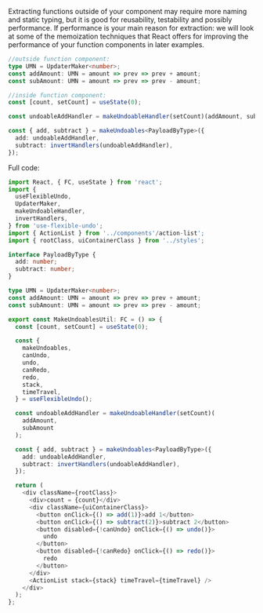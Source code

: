 Extracting functions outside of your component may require more naming and static typing, but it is good for reusability, testability and possibly performance. If performance is your main reason for extraction: we will look at some of the memoization techniques that React offers for improving the performance of your function components in later examples.

```typescript
//outside function component:
type UMN = UpdaterMaker<number>;
const addAmount: UMN = amount => prev => prev + amount;
const subAmount: UMN = amount => prev => prev - amount;

//inside function component:
const [count, setCount] = useState(0);

const undoableAddHandler = makeUndoableHandler(setCount)(addAmount, subAmount);

const { add, subtract } = makeUndoables<PayloadByType>({
  add: undoableAddHandler,
  subtract: invertHandlers(undoableAddHandler),
});
```

Full code:

```typescript
import React, { FC, useState } from 'react';
import {
  useFlexibleUndo,
  UpdaterMaker,
  makeUndoableHandler,
  invertHandlers,
} from 'use-flexible-undo';
import { ActionList } from '../components'/action-list';
import { rootClass, uiContainerClass } from '../styles';

interface PayloadByType {
  add: number;
  subtract: number;
}

type UMN = UpdaterMaker<number>;
const addAmount: UMN = amount => prev => prev + amount;
const subAmount: UMN = amount => prev => prev - amount;

export const MakeUndoablesUtil: FC = () => {
  const [count, setCount] = useState(0);

  const {
    makeUndoables,
    canUndo,
    undo,
    canRedo,
    redo,
    stack,
    timeTravel,
  } = useFlexibleUndo();

  const undoableAddHandler = makeUndoableHandler(setCount)(
    addAmount,
    subAmount
  );

  const { add, subtract } = makeUndoables<PayloadByType>({
    add: undoableAddHandler,
    subtract: invertHandlers(undoableAddHandler),
  });

  return (
    <div className={rootClass}>
      <div>count = {count}</div>
      <div className={uiContainerClass}>
        <button onClick={() => add(1)}>add 1</button>
        <button onClick={() => subtract(2)}>subtract 2</button>
        <button disabled={!canUndo} onClick={() => undo()}>
          undo
        </button>
        <button disabled={!canRedo} onClick={() => redo()}>
          redo
        </button>
      </div>
      <ActionList stack={stack} timeTravel={timeTravel} />
    </div>
  );
};
```
